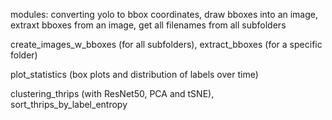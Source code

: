 modules: converting yolo to bbox coordinates, draw bboxes into an image, extraxt bboxes from an image, get all filenames from all subfolders

create_images_w_bboxes (for all subfolders),
extract_bboxes (for a specific folder)

plot_statistics (box plots and distribution of labels over time)

clustering_thrips (with ResNet50, PCA and tSNE), 
sort_thrips_by_label_entropy
